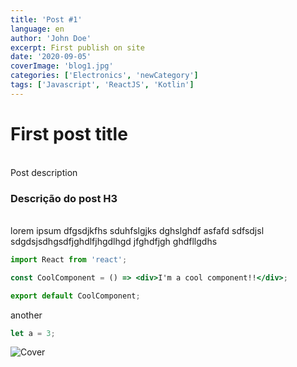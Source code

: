 ```yaml
---
title: 'Post #1'
language: en
author: 'John Doe'
excerpt: First publish on site
date: '2020-09-05'
coverImage: 'blog1.jpg'
categories: ['Electronics', 'newCategory']
tags: ['Javascript', 'ReactJS', 'Kotlin']
---
```


# First post title

<br />
Post description

<br />

### Descrição do post H3

<br />
lorem ipsum dfgsdjkfhs sduhfslgjks dghslghdf asfafd sdfsdjsl sdgdsjsdhgsdfjghdlfjhgdlhgd jfghdfjgh ghdfllgdhs

<br />

```jsx
import React from 'react';

const CoolComponent = () => <div>I'm a cool component!!</div>;

export default CoolComponent;
```

another

```javascript
let a = 3;
```

![Cover](/blog1.jpg)

